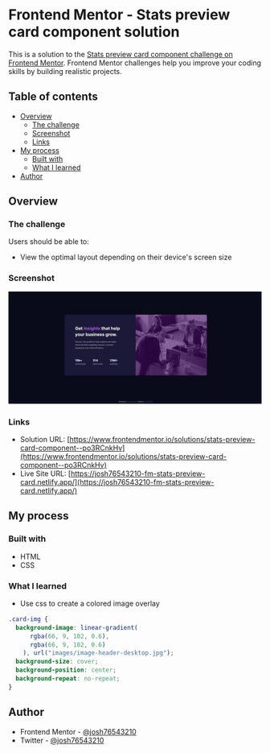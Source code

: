 # Frontend Mentor - Stats preview card component solution

This is a solution to the [Stats preview card component challenge on Frontend Mentor](https://www.frontendmentor.io/challenges/stats-preview-card-component-8JqbgoU62). Frontend Mentor challenges help you improve your coding skills by building realistic projects.

## Table of contents

- [Overview](#overview)
  - [The challenge](#the-challenge)
  - [Screenshot](#screenshot)
  - [Links](#links)
- [My process](#my-process)
  - [Built with](#built-with)
  - [What I learned](#what-i-learned)
- [Author](#author)

## Overview

### The challenge

Users should be able to:

- View the optimal layout depending on their device's screen size

### Screenshot

![](./images/screenshot.png)

### Links

- Solution URL: [https://www.frontendmentor.io/solutions/stats-preview-card-component--po3RCnkHv](https://www.frontendmentor.io/solutions/stats-preview-card-component--po3RCnkHv)
- Live Site URL: [https://josh76543210-fm-stats-preview-card.netlify.app/](https://josh76543210-fm-stats-preview-card.netlify.app/)

## My process

### Built with

- HTML
- CSS

### What I learned

- Use css to create a colored image overlay

```css
.card-img {
  background-image: linear-gradient(
      rgba(66, 9, 102, 0.6),
      rgba(66, 9, 102, 0.6)
    ), url("images/image-header-desktop.jpg");
  background-size: cover;
  background-position: center;
  background-repeat: no-repeat;
}
```

## Author

- Frontend Mentor - [@josh76543210](https://www.frontendmentor.io/profile/josh76543210)
- Twitter - [@josh76543210](https://www.twitter.com/josh76543210)
